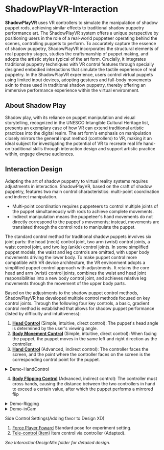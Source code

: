 # ShadowPlayVR-Interaction

**ShadowPlayVR**   uses VR controllers to simulate the manipulation of shadow puppet rods, achieving similar effects to traditional shadow puppetry performance art. The ShadowPlayVR  system offers a unique perspective by positioning users in the role of a real-world puppeteer operating behind the scenes, controlling puppets to perform. To accurately capture the essence of shadow puppetry, ShadowPlayVR incorporates the structural elements of real puppetry stages, studies the craftsmanship of puppet making, and adopts the artistic styles typical of the art form. Crucially, it integrates traditional puppetry techniques with VR control features through specially designed embodied interactions that simulate the tactile experience of real puppetry. In the ShadowPlayVR experience, users control virtual puppets using limited input devices, adopting gestures and full-body movements akin to those used in traditional shadow puppetry, thereby offering an immersive performance experience within the virtual environment.


## About Shadow Play

Shadow play, with its reliance on puppet manipulation and visual storytelling, recognized in the UNESCO Intangible Cultural Heritage list,  presents an exemplary case of how VR can extend traditional artistic practices into the digital realm. The art form's emphasis on manipulation closely mirrors the general input method (controllers) to VR, making it an ideal subject for investigating the potential of VR to recreate real life hand-on traditional skills through interaction design and support artistic practice within, engage diverse audiences.


## Interaction Design

Adapting the art of shadow puppetry to virtual reality systems requires adjustments in interaction. ShadowPlayVR, based on the craft of shadow puppetry, features two main control characteristics: multi-point coordination and indirect manipulation. 
- Multi-point coordination requires puppeteers to control multiple joints of the puppet simultaneously with rods to achieve complete movements. 
- Indirect manipulation means the puppeteer's hand movements do not directly correspond to the puppet's movements; instead, movements are translated through the control rods to manipulate the puppet. 

The standard control method for traditional shadow puppets involves six joint parts: the head (neck) control joint, two arm (wrist) control joints, a waist control joint, and two leg (ankle) control joints.  In some simplified puppet models, the waist and leg controls are omitted, with upper body movements driving the lower body. To make puppet control more compatible with VR device architecture, the VR environment adopts a simplified puppet control approach with adjustments. It retains the core head and arm (wrist) control joints, combines the waist and head joint responsibilities into a new body control joint, and achieves relative leg movements through the movement of the upper body parts.

Based on the adjustments to the shadow puppet control methods, ShadowPlayVR has developed multiple control methods focused on key control joints. Through the following four key controls, a basic, gradient control method is established that allows for shadow puppet performance (listed by difficulty and intuitiveness):


1.	[**Head Control**](https://github.com/CidsHo/ShadowPlayVR-Interaction/blob/main/InteractionDesignMix/MoveWithElevation.cs) (Simple, intuitive, direct control): The puppet's head angle is determined by the user's viewing angle.
2.	[**Body Movement Control**](https://github.com/CidsHo/ShadowPlayVR-Interaction/blob/main/InteractionDesignMix/ObjectPositionBasedOnCameraMovement.cs) (Simple, intuitive, direct control): When facing the puppet, the puppet moves in the same left and right direction as the controller.
3.	[**Hand Control**](https://github.com/CidsHo/ShadowPlayVR-Interaction/blob/main/InteractionDesignMix/FollowControllerXY.cs) (Advanced, indirect control): The controller faces the screen, and the point where the controller faces on the screen is the corresponding control point for the puppet.

<details>
<summary>Demo-HandControl</summary>
<pre><code>

<p align="center">
    <br>
    <img src="Images/Pic-TopL.png" width="100%"/>
    <br>
</p>

<p align="center">
    <br>
    <img src="Images/Pic-MidL.png" width="100%"/>
    <br>
</p>

<p align="center">
    <br>
    <img src="Images/Pic-BottomL.png" width="100%"/>
    <br>
</p>

<p align="center">
    <br>
    <img src="Images/Pic-Left.png" width="100%"/>
    <br>
</p>

<p align="center">
    <br>
    <img src="Images/Pic-Right.png" width="100%"/>
    <br>
</p>

</code></pre>
</details>

4.	[**Body Flipping Control**](https://github.com/CidsHo/ShadowPlayVR-Interaction/blob/main/InteractionDesignMix/FlipOnControllerSwitch.cs) (Advanced, indirect control): The controller must cross hands, causing the distance between the two controllers in hand to exceed a certain value, after which the puppet performs a mirrored flip

<details>
<summary>Demo-Rigging</summary>
<pre><code>

<p align="center">
    <br>
    <img src="Images/Pic-Demo.png" width="50%"/>
    <br>
</p>

</code></pre>
</details>

<details>
<summary>Demo-inCam</summary>
<pre><code>

<p align="center">
    <br>
    <img src="Images/Pic-DemoinCam1.png" width="50%"/>
    <br>
</p>

<p align="center">
    <br>
    <img src="Images/Pic-DemoinCam2.png" width="50%"/>
    <br>
</p>

</code></pre>
</details>



Side Control Settings(Adding favor to Design XD)
1. [Force Player Foward](https://github.com/CidsHo/ShadowPlayVR-Interaction/blob/main/InteractionDesignMix/ForcePlayerForward.cs) Standard pose for experiment setting.
2. [Tele-control (Item)](https://github.com/CidsHo/ShadowPlayVR-Interaction/blob/main/InteractionDesignMix/MoveObjectWithController.cs) Item control via controller (Adapted).

*See InteractionDesignMix folder for detailed design.*
